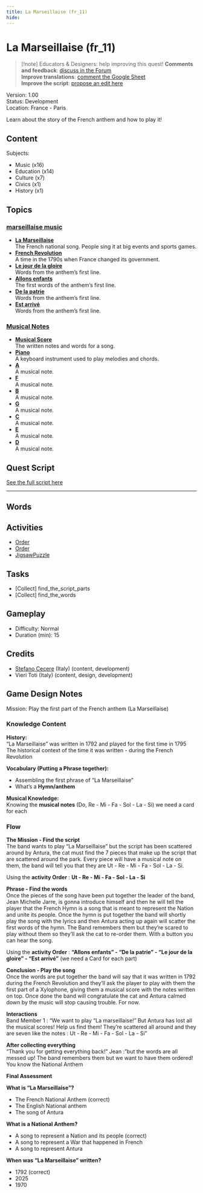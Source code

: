 ```yaml
---
title: La Marseillaise (fr_11)
hide:
---
```


# La Marseillaise (fr_11)
> [!note] Educators & Designers: help improving this quest!
> **Comments and feedback**: [discuss in the Forum](https://antura.discourse.group/t/fr-11-la-marseillaise/30/1)  
> **Improve translations**: [comment the Google Sheet](https://docs.google.com/spreadsheets/d/1FPFOy8CHor5ArSg57xMuPAG7WM27-ecDOiU-OmtHgjw/edit?gid=849141304#gid=849141304)  
> **Improve the script**: [propose an edit here](https://github.com/vgwb/Antura/blob/main/Assets/_discover/_quests/FR_11%20Music%20Marseillese/FR_11%20Music%20Marseillese%20-%20Yarn%20Script.yarn)  

Version: 1.00  
Status: Development  
Location: France - Paris

Learn about the story of the French anthem and how to play it!

## Content
Subjects: 

  - Music (x16)
  - Education (x14)
  - Culture (x7)
  - Civics (x1)
  - History (x1)

## Topics
### [marseillaise music](../../topics/index.md#marseillaise_music)

  - **[La Marseillaise](../../cards/index.md#marseillaise_music)**  
    The French national song. People sing it at big events and sports games.  
  - **[French Revolution](../../cards/index.md#french_revolution)**  
    A time in the 1790s when France changed its government.  
  - **[Le jour de la gloire](../../cards/index.md#marseillaise_3)**  
    Words from the anthem’s first line.  
  - **[Allons enfants](../../cards/index.md#marseillaise_1)**  
    The first words of the anthem’s first line.  
  - **[De la patrie](../../cards/index.md#marseillaise_2)**  
    Words from the anthem’s first line.  
  - **[Est arrivé](../../cards/index.md#marseillaise_4)**  
    Words from the anthem’s first line.  
### [Musical Notes](../../topics/index.md#musical_notes)

  - **[Musical Score](../../cards/index.md#musical_score)**  
    The written notes and words for a song.  
  - **[Piano](../../cards/index.md#piano)**  
    A keyboard instrument used to play melodies and chords.  
  - **[A](../../cards/index.md#note_la)**  
    A musical note.  
  - **[F](../../cards/index.md#note_fa)**  
    A musical note.  
  - **[B](../../cards/index.md#note_si)**  
    A musical note.  
  - **[G](../../cards/index.md#note_sol)**  
    A musical note.  
  - **[C](../../cards/index.md#note_do)**  
    A musical note.  
  - **[E](../../cards/index.md#note_mi)**  
    A musical note.  
  - **[D](../../cards/index.md#note_re)**  
    A musical note.  

## Quest Script

[See the full script here](./fr_11-script.md)

---

## Words
## Activities
- [Order](../../activities/index.md#Order)
- [Order](../../activities/index.md#Order)
- [JigsawPuzzle](../../activities/index.md#JigsawPuzzle)

## Tasks
- [Collect] find_the_script_parts
- [Collect] find_the_words
## Gameplay
- Difficulty: Normal
- Duration (min): 15
## Credits
- [Stefano Cecere](https://stefanocecere.com) (Italy) (content, development)
- Vieri Toti (Italy) (content, design, development)

## Game Design Notes

Mission: Play the first part of the French anthem (La Marseillaise)

### Knowledge Content
**History:**  
“La Marseillaise” was written in 1792 and played for the first time in 1795
The historical context of the time it was written - during the French Revolution

**Vocabulary (Putting a Phrase together):**  

- Assembling the first phrase of “La Marseillaise”
- What’s a **Hymn/anthem**

**Musical Knowledge:**  
Knowing the **musical notes** (Do, Re - Mi - Fa - Sol - La - Si) we need a card for each

### Flow

**The Mission - Find the script**  
The band wants to play “La Marseillaise” but the script has been scattered around by Antura, the cat must find the 7 pieces that make up the script that are scattered around the park. Every piece will have a musical note on them, the band will tell you that they are Ut - Re - Mi - Fa - Sol - La - Si.

Using the **activity Order** : **Ut - Re - Mi - Fa - Sol - La - Si**

**Phrase - Find  the words**  
Once the pieces of the song have been put together the leader of the band, Jean Michelle Jarre, is gonna introduce himself and then he will tell the player that the French Hymn is a song that is meant to represent the Nation and unite its people. 
Once the hymn is put together the band will shortly play the song with the lyrics and then Antura acting up again will scatter the first words of the hymn.
The Band remembers them but they’re scared to play without them so they’ll ask the cat to re-order them. With a button you can hear the song.

Using the **activity Order** : **“Allons enfants” - “De la patrie” - “Le jour de la gloire”  - “Est arrivé”** (we need a Card for each part)

**Conclusion - Play the song**  
Once the words are put together the band will say that it was written in 1792 during the French Revolution  and they’ll ask the player to play with them the first part of a Xylophone, giving them a musical score with the notes written on top.
Once done the band will congratulate the cat and Antura calmed down by the music will stop causing trouble. For now.

**Interactions**  
Band Member 1 : “We want to play “La marseillaise!” But Antura has lost all the musical scores! Help us  find them! They’re scattered all around and they are seven like the notes : Ut - Re - Mi - Fa - Sol - La - Si”

**After collecting everything**  
“Thank you for getting everything back!”
Jean :”but the words are all messed up! The band remembers them but we want to have them ordered! You know the National Anthem

**Final Assessment**

**What is “La Marseillaise”?**

- The French National Anthem (correct)
- The English National anthem
- The song of Antura

**What is a National Anthem?**

- A song to represent a Nation and its people (correct)
- A song to represent a War that happened in French
- A song to represent Antura

**When was “La Marseillaise” written?**

- 1792 (correct)
- 2025
- 1970


